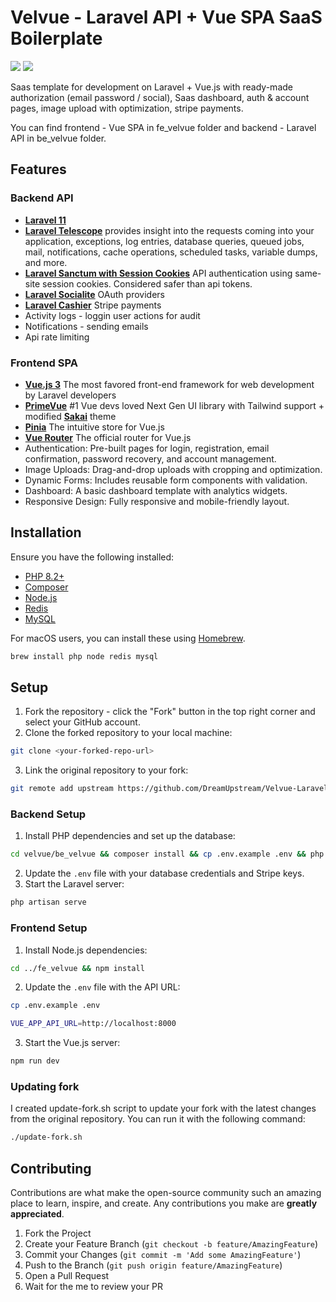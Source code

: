 # Velvue - Laravel API + Vue SPA SaaS Boilerplate

[![](https://img.shields.io/badge/Laravel-11-red)](https://laravel.com)
[![](https://img.shields.io/badge/Vue.js-3-green)](https://nuxt.com)

Saas template for development on Laravel + Vue.js with ready-made authorization (email password / social), Saas dashboard, auth & account pages, image upload with optimization, stripe payments.

You can find frontend - Vue SPA in fe_velvue folder and backend - Laravel API in be_velvue folder.

## Features

### Backend API

- [**Laravel 11**](https://laravel.com/docs/11.x)
- [**Laravel Telescope**](https://laravel.com/docs/11.x/telescope) provides insight into the requests coming into your application, exceptions, log entries, database queries, queued jobs, mail, notifications, cache operations, scheduled tasks, variable dumps, and more.
- [**Laravel Sanctum with Session Cookies**](https://laravel.com/docs/11.x/sanctum) API authentication using same-site session cookies. Considered safer than api tokens.
- [**Laravel Socialite**](https://laravel.com/docs/11.x/socialite) OAuth providers
- [**Laravel Cashier**](https://laravel.com/docs/11.x/billing) Stripe payments
- Activity logs - loggin user actions for audit
- Notifications - sending emails
- Api rate limiting

### Frontend SPA

- [**Vue.js 3**](https://v3.vuejs.org/) The most favored front-end framework for web development by Laravel developers
- [**PrimeVue**](https://primevue.org/) #1 Vue devs loved Next Gen UI library with Tailwind support + modified [**Sakai**](https://github.com/primefaces/sakai-vue) theme
- [**Pinia**](https://pinia.vuejs.org/ssr/nuxt.html) The intuitive store for Vue.js
- [**Vue Router**](https://router.vuejs.org/) The official router for Vue.js
- Authentication: Pre-built pages for login, registration, email confirmation, password recovery, and account management.
- Image Uploads: Drag-and-drop uploads with cropping and optimization.
- Dynamic Forms: Includes reusable form components with validation.
- Dashboard: A basic dashboard template with analytics widgets.
- Responsive Design: Fully responsive and mobile-friendly layout.

## Installation

Ensure you have the following installed:

- [PHP 8.2+](https://www.php.net/)
- [Composer](https://getcomposer.org/)
- [Node.js](https://nodejs.org/)
- [Redis](https://redis.io/)
- [MySQL](https://www.mysql.com/)

For macOS users, you can install these using [Homebrew](https://brew.sh/).

```bash
brew install php node redis mysql
```

## Setup

1. Fork the repository - click the "Fork" button in the top right corner and select your GitHub account.
2. Clone the forked repository to your local machine:

```bash
git clone <your-forked-repo-url>
```

3. Link the original repository to your fork:

```bash
git remote add upstream https://github.com/DreamUpstream/Velvue-Laravel-Vue-SaaS-Starter.git
```

### Backend Setup

1. Install PHP dependencies and set up the database:

```bash
cd velvue/be_velvue && composer install && cp .env.example .env && php artisan key:generate && php artisan migrate --seed && php artisan storage:link
```

2. Update the `.env` file with your database credentials and Stripe keys.
3. Start the Laravel server:

```bash
php artisan serve
```

### Frontend Setup

1. Install Node.js dependencies:

```bash
cd ../fe_velvue && npm install
```

2. Update the `.env` file with the API URL:

```bash
cp .env.example .env
```

```bash
VUE_APP_API_URL=http://localhost:8000
```

3. Start the Vue.js server:

```bash
npm run dev
```

### Updating fork

I created update-fork.sh script to update your fork with the latest changes from the original repository. You can run it with the following command:

```bash
./update-fork.sh
```

<!-- Contributing -->

## Contributing

Contributions are what make the open-source community such an amazing place to learn, inspire, and create. Any contributions you make are **greatly appreciated**.

1. Fork the Project
2. Create your Feature Branch (`git checkout -b feature/AmazingFeature`)
3. Commit your Changes (`git commit -m 'Add some AmazingFeature'`)
4. Push to the Branch (`git push origin feature/AmazingFeature`)
5. Open a Pull Request
6. Wait for the me to review your PR
